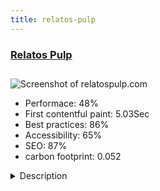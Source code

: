 ```yaml
---
title: relatos-pulp
---
```


<div style="height: 3rem">
  <a href="https://www.relatospulp.com/"><h3>Relatos Pulp</h3></a>
</div>
<img loading="lazy" src="/images/thumbs/relatospulp.com.jpg" alt="Screenshot of relatospulp.com" />
<ul>
  <li>Performace: 48%</li>
  <li>
    First contentful paint:
    5.03Sec
  </li>
  <li>Best practices: 86%</li>
  <li>Accessibility: 65%</li>
  <li>SEO: 87%</li>
  <li>carbon footprint: 0.052</li>
</ul>
<details>
  <summary>Description</summary>
  <p>This website was created in 2010 in Ourense (Spain), by writer and editor Emilio José Iglesias Fernández, as Relatos Pulp Ediciones, with the purpose of spreading pulp literature in the Spanish language, being the first to do something similar. Since then we publish stories of classic authors, we make translations of those that have not yet been translated, and of course we also publish authors of our days, which we select through contests or selection of manuscripts. We also carry out research articles, critiques, and explore all forms of pulp art, posters, covers and merchandising for sale that help us maintain and continue with our activities.This website was built in Joomla 1.5 and since then we have updated it progressively until the current version. At the moment we incorporate a system of forums (Kunena), and comments in the articles of an external provider, since joomla does not have it in a native way (Komento). We also use an extension to manage the publications of our authors (Joomla Author List).</p>
</details>

